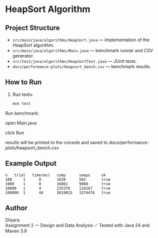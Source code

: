 # HeapSort Algorithm

## Project Structure
- `src/main/java/algorithms/HeapSort.java` — implementation of the HeapSort algorithm.
- `src/main/java/algorithms/Main.java` — benchmark runner and CSV generator.
- `src/test/java/algorithms/HeapSortTest.java` — JUnit tests.
- `docs/performance-plots/heapsort_bench.csv` — benchmark results.

## How to Run
1. Run tests:
   ```bash
   mvn test
   ```

Run benchmark:

open Main.java

click Run

results will be printed to the console and saved to docs/performance-plots/heapsort_bench.csv

## Example Output
```
n   trial   time(ms)   comp      swaps     ok
100     1      0       1030      582       true
1000    1      0       16861     9088      true
10000   1      4       235376    124167    true
100000  1      44      3019015   1574476   true
```
## Author
Dilyara  
Assignment 2 — Design and Data Analysis
✅ Tested with Java 24 and Maven 3.9
